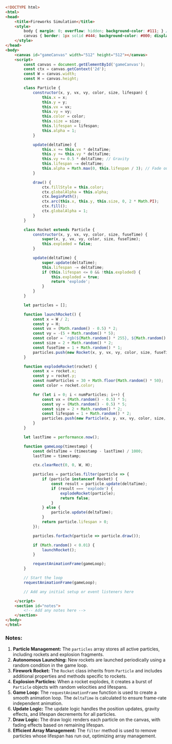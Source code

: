 ```html
<!DOCTYPE html>
<html>
<head>
    <title>Fireworks Simulation</title>
    <style>
        body { margin: 0; overflow: hidden; background-color: #111; } /* Dark background suggested */
        canvas { border: 1px solid #444; background-color: #000; display: block; margin: 20px auto; } /* Dark canvas bg */
    </style>
</head>
<body>
    <canvas id="gameCanvas" width="512" height="512"></canvas>
    <script>
        const canvas = document.getElementById('gameCanvas');
        const ctx = canvas.getContext('2d');
        const W = canvas.width;
        const H = canvas.height;

        class Particle {
            constructor(x, y, vx, vy, color, size, lifespan) {
                this.x = x;
                this.y = y;
                this.vx = vx;
                this.vy = vy;
                this.color = color;
                this.size = size;
                this.lifespan = lifespan;
                this.alpha = 1;
            }

            update(deltaTime) {
                this.x += this.vx * deltaTime;
                this.y += this.vy * deltaTime;
                this.vy += 0.5 * deltaTime; // Gravity
                this.lifespan -= deltaTime;
                this.alpha = Math.max(0, this.lifespan / 3); // Fade out effect
            }

            draw() {
                ctx.fillStyle = this.color;
                ctx.globalAlpha = this.alpha;
                ctx.beginPath();
                ctx.arc(this.x, this.y, this.size, 0, 2 * Math.PI);
                ctx.fill();
                ctx.globalAlpha = 1;
            }
        }

        class Rocket extends Particle {
            constructor(x, y, vx, vy, color, size, fuseTime) {
                super(x, y, vx, vy, color, size, fuseTime);
                this.exploded = false;
            }

            update(deltaTime) {
                super.update(deltaTime);
                this.lifespan -= deltaTime;
                if (this.lifespan <= 0 && !this.exploded) {
                    this.exploded = true;
                    return 'explode';
                }
            }
        }

        let particles = [];

        function launchRocket() {
            const x = W / 2;
            const y = H;
            const vx = (Math.random() - 0.5) * 2;
            const vy = -(5 + Math.random() * 5);
            const color = `rgb(${Math.random() * 255}, ${Math.random() * 255}, ${Math.random() * 255})`;
            const size = 2 + Math.random() * 2;
            const fuseTime = 1 + Math.random() * 1;
            particles.push(new Rocket(x, y, vx, vy, color, size, fuseTime));
        }

        function explodeRocket(rocket) {
            const x = rocket.x;
            const y = rocket.y;
            const numParticles = 30 + Math.floor(Math.random() * 50);
            const color = rocket.color;

            for (let i = 0; i < numParticles; i++) {
                const vx = (Math.random() - 0.5) * 5;
                const vy = (Math.random() - 0.5) * 5;
                const size = 2 + Math.random() * 2;
                const lifespan = 1 + Math.random() * 2;
                particles.push(new Particle(x, y, vx, vy, color, size, lifespan));
            }
        }

        let lastTime = performance.now();

        function gameLoop(timestamp) {
            const deltaTime = (timestamp - lastTime) / 1000;
            lastTime = timestamp;

            ctx.clearRect(0, 0, W, H);

            particles = particles.filter(particle => {
                if (particle instanceof Rocket) {
                    const result = particle.update(deltaTime);
                    if (result === 'explode') {
                        explodeRocket(particle);
                        return false;
                    }
                } else {
                    particle.update(deltaTime);
                }
                return particle.lifespan > 0;
            });

            particles.forEach(particle => particle.draw());

            if (Math.random() < 0.01) {
                launchRocket();
            }

            requestAnimationFrame(gameLoop);
        }

        // Start the loop
        requestAnimationFrame(gameLoop);

        // Add any initial setup or event listeners here

    </script>
    <section id="notes">
        <!-- Add any notes here -->
    </section>
</body>
</html>
```

### Notes:
1. **Particle Management:** The `particles` array stores all active particles, including rockets and explosion fragments.
2. **Autonomous Launching:** New rockets are launched periodically using a random condition in the game loop.
3. **Firework Rocket:** The `Rocket` class inherits from `Particle` and includes additional properties and methods specific to rockets.
4. **Explosion Particles:** When a rocket explodes, it creates a burst of `Particle` objects with random velocities and lifespans.
5. **Game Loop:** The `requestAnimationFrame` function is used to create a smooth animation loop. The `deltaTime` is calculated to ensure frame-rate independent animation.
6. **Update Logic:** The update logic handles the position updates, gravity effects, and lifespan decrements for all particles.
7. **Draw Logic:** The draw logic renders each particle on the canvas, with fading effects based on remaining lifespan.
8. **Efficient Array Management:** The `filter` method is used to remove particles whose lifespan has run out, optimizing array management.

<!-- Benchmark Info -->
<!-- Backend: llamacpp -->
<!-- Model: Mistral-Large-Instruct-2411-IQ2_XS.gguf -->
<!-- Prompt: fireworks.md -->
<!-- Generation Time: 595.00s -->
<!-- Fallback Used: False -->